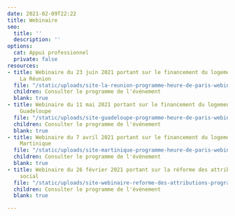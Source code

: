 ```yaml
---
date: 2021-02-09T22:22
title: Webinaire
seo:
  title: ''
  description: ''
options:
  cat: Appui professionnel
  private: false
resources:
- title: Webinaire du 23 juin 2021 portant sur le financement du logement social à
    La Réunion
  file: "/static/uploads/site-la-reunion-programme-heure-de-paris-webinaire-financement-du-logement-social.pdf"
  children: Consulter le programme de l'événement
  blank: true
- title: Webinaire du 11 mai 2021 portant sur le financement du logement social en
    Guadeloupe
  file: "/static/uploads/site-guadeloupe-programme-heure-de-paris-webinaire-financement-du-logement-social.pdf"
  children: Consulter le programme de l'événement
  blank: true
- title: Webinaire du 7 avril 2021 portant sur le financement du logement social en
    Martinique
  file: "/static/uploads/site-martinique-programme-heure-de-paris-webinaire-financement-du-logement-social.pdf"
  children: Consulter le programme de l'événement
  blank: true
- title: Webinaire du 26 février 2021 portant sur la réforme des attributions du logement
    social
  file: "/static/uploads/site-webinaire-reforme-des-attributions-programme.pdf"
  children: Consulter le programme de l'événement
  blank: true

---
```

